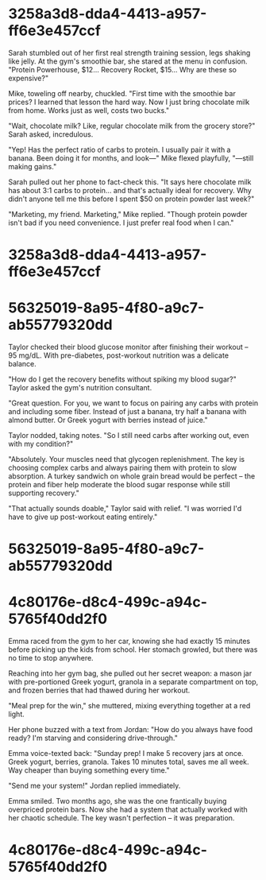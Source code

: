 

# 3258a3d8-dda4-4413-a957-ff6e3e457ccf

Sarah stumbled out of her first real strength training session, legs shaking like jelly. At the gym's smoothie bar, she stared at the menu in confusion. "Protein Powerhouse, $12... Recovery Rocket, $15... Why are these so expensive?"

Mike, toweling off nearby, chuckled. "First time with the smoothie bar prices? I learned that lesson the hard way. Now I just bring chocolate milk from home. Works just as well, costs two bucks."

"Wait, chocolate milk? Like, regular chocolate milk from the grocery store?" Sarah asked, incredulous.

"Yep! Has the perfect ratio of carbs to protein. I usually pair it with a banana. Been doing it for months, and look—" Mike flexed playfully, "—still making gains."

Sarah pulled out her phone to fact-check this. "It says here chocolate milk has about 3:1 carbs to protein... and that's actually ideal for recovery. Why didn't anyone tell me this before I spent $50 on protein powder last week?"

"Marketing, my friend. Marketing," Mike replied. "Though protein powder isn't bad if you need convenience. I just prefer real food when I can."

# 3258a3d8-dda4-4413-a957-ff6e3e457ccf



# 56325019-8a95-4f80-a9c7-ab55779320dd

Taylor checked their blood glucose monitor after finishing their workout – 95 mg/dL. With pre-diabetes, post-workout nutrition was a delicate balance.

"How do I get the recovery benefits without spiking my blood sugar?" Taylor asked the gym's nutrition consultant.

"Great question. For you, we want to focus on pairing any carbs with protein and including some fiber. Instead of just a banana, try half a banana with almond butter. Or Greek yogurt with berries instead of juice."

Taylor nodded, taking notes. "So I still need carbs after working out, even with my condition?"

"Absolutely. Your muscles need that glycogen replenishment. The key is choosing complex carbs and always pairing them with protein to slow absorption. A turkey sandwich on whole grain bread would be perfect – the protein and fiber help moderate the blood sugar response while still supporting recovery."

"That actually sounds doable," Taylor said with relief. "I was worried I'd have to give up post-workout eating entirely."

# 56325019-8a95-4f80-a9c7-ab55779320dd



# 4c80176e-d8c4-499c-a94c-5765f40dd2f0

Emma raced from the gym to her car, knowing she had exactly 15 minutes before picking up the kids from school. Her stomach growled, but there was no time to stop anywhere.

Reaching into her gym bag, she pulled out her secret weapon: a mason jar with pre-portioned Greek yogurt, granola in a separate compartment on top, and frozen berries that had thawed during her workout.

"Meal prep for the win," she muttered, mixing everything together at a red light.

Her phone buzzed with a text from Jordan: "How do you always have food ready? I'm starving and considering drive-through."

Emma voice-texted back: "Sunday prep! I make 5 recovery jars at once. Greek yogurt, berries, granola. Takes 10 minutes total, saves me all week. Way cheaper than buying something every time."

"Send me your system!" Jordan replied immediately.

Emma smiled. Two months ago, she was the one frantically buying overpriced protein bars. Now she had a system that actually worked with her chaotic schedule. The key wasn't perfection – it was preparation.

# 4c80176e-d8c4-499c-a94c-5765f40dd2f0

